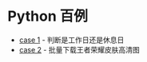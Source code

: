 # Python 百例

+ [case 1](https://github.com/cnwutianhao/python-case/tree/main/case%201) - 判断是工作日还是休息日
+ [case 2](https://github.com/cnwutianhao/python-case/tree/main/case%202) - 批量下载王者荣耀皮肤高清图
